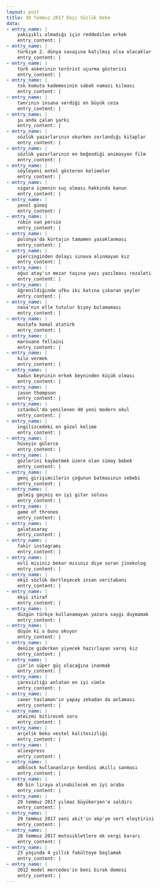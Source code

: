```yaml
---
layout: post
title: 30 Temmuz 2017 Ekşi Sözlük Debe
data:
- entry_name: |
    yakışıklı olmadığı için reddedilen erkek
    entry_content: |
- entry_name: |
    türkiye 2. dünya savaşına katılmış olsa olacaklar
    entry_content: |
- entry_name: |
    türk askerinin terörist uçurma gösterisi
    entry_content: |
- entry_name: |
    tsk komuta kademesinin sabah namazı kılması
    entry_content: |
- entry_name: |
    tanrının insana verdiği en büyük ceza
    entry_content: |
- entry_name: |
    şu anda çalan şarkı
    entry_content: |
- entry_name: |
    sözlük yazarlarının okurken zorlandığı kitaplar
    entry_content: |
- entry_name: |
    sözlük yazarlarının en beğendiği animasyon film
    entry_content: |
- entry_name: |
    söyleyeni entel gösteren kelimeler
    entry_content: |
- entry_name: |
    sigara içmenin suç olması hakkında kanun
    entry_content: |
- entry_name: |
    şenol güneş
    entry_content: |
- entry_name: |
    robin van persie
    entry_content: |
- entry_name: |
    polonya'da kürtajın tamamen yasaklanması
    entry_content: |
- entry_name: |
    piercinginden dolayı sınava alınmayan kız
    entry_content: |
- entry_name: |
    oğuz atay'ın mezar taşına yazı yazılması rezaleti
    entry_content: |
- entry_name: |
    öğrenildiğinde ufku iki katına çıkaran şeyler
    entry_content: |
- entry_name: |
    nasa'nın elle tutulur bişey bulamaması
    entry_content: |
- entry_name: |
    mustafa kemal atatürk
    entry_content: |
- entry_name: |
    marouane fellaini
    entry_content: |
- entry_name: |
    kilo vermek
    entry_content: |
- entry_name: |
    kadın beyninin erkek beyninden küçük olması
    entry_content: |
- entry_name: |
    jason thompson
    entry_content: |
- entry_name: |
    istanbul'da yenilenen 40 yeni modern okul
    entry_content: |
- entry_name: |
    ingilizcedeki en güzel kelime
    entry_content: |
- entry_name: |
    hüseyin gülerce
    entry_content: |
- entry_name: |
    gözlerini kaybetmek üzere olan simay bebek
    entry_content: |
- entry_name: |
    genç girişimcilerin çoğunun batmasının sebebi
    entry_content: |
- entry_name: |
    gelmiş geçmiş en iyi gitar solosu
    entry_content: |
- entry_name: |
    game of thrones
    entry_content: |
- entry_name: |
    galatasaray
    entry_content: |
- entry_name: |
    fakir instagramı
    entry_content: |
- entry_name: |
    evli misiniz bekar mısınız diye soran jinekolog
    entry_content: |
- entry_name: |
    ekşi sözlük dertleşecek insan veritabanı
    entry_content: |
- entry_name: |
    ekşi itiraf
    entry_content: |
- entry_name: |
    düzgün türkçe kullanamayan yazara saygı duymamak
    entry_content: |
- entry_name: |
    düşün ki o bunu okuyor
    entry_content: |
- entry_name: |
    denize giderken yiyecek hazırlayan varoş kız
    entry_content: |
- entry_name: |
    çin'in süper güç olacağına inanmak
    entry_content: |
- entry_name: |
    çaresizliği anlatan en iyi cümle
    entry_content: |
- entry_name: |
    caner taslaman'ın yapay zekadan da anlaması
    entry_content: |
- entry_name: |
    ateizmi bitirecek soru
    entry_content: |
- entry_name: |
    arçelik beko vestel kalitesizliği
    entry_content: |
- entry_name: |
    aliexpress
    entry_content: |
- entry_name: |
    adblock kullananların kendini akıllı sanması
    entry_content: |
- entry_name: |
    60 bin liraya alınabilecek en iyi araba
    entry_content: |
- entry_name: |
    29 temmuz 2017 yılmaz büyükerşen'e saldırı
    entry_content: |
- entry_name: |
    29 temmuz 2017 yeni akit'in akp'ye sert eleştirisi
    entry_content: |
- entry_name: |
    28 temmuz 2017 motosikletlere ek vergi kararı
    entry_content: |
- entry_name: |
    23 yaşında 4 yıllık fakülteye başlamak
    entry_content: |
- entry_name: |
    2012 model mercedes'in beni bırak demesi
    entry_content: |
---
```

